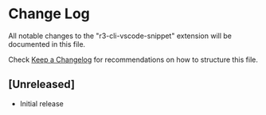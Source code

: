 # Change Log
All notable changes to the "r3-cli-vscode-snippet" extension will be documented in this file.

Check [Keep a Changelog](http://keepachangelog.com/) for recommendations on how to structure this file.

## [Unreleased]
- Initial release